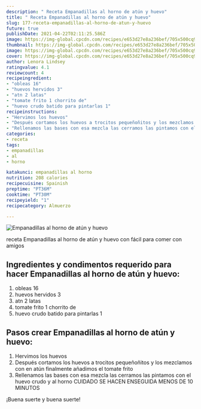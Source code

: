```yaml
---
description: " Receta Empanadillas al horno de atún y huevo"
title: " Receta Empanadillas al horno de atún y huevo"
slug: 177-receta-empanadillas-al-horno-de-atun-y-huevo
future: true
publishDate: 2021-04-22T02:11:25.586Z
image: https://img-global.cpcdn.com/recipes/e653d27e8a236bef/705x500cq90/empanadillas-al-horno-de-atun-y-huevo-foto-principal.jpg
thumbnail: https://img-global.cpcdn.com/recipes/e653d27e8a236bef/705x500cq90/empanadillas-al-horno-de-atun-y-huevo-foto-principal.jpg
image: https://img-global.cpcdn.com/recipes/e653d27e8a236bef/705x500cq90/empanadillas-al-horno-de-atun-y-huevo-foto-principal.jpg
cover: https://img-global.cpcdn.com/recipes/e653d27e8a236bef/705x500cq90/empanadillas-al-horno-de-atun-y-huevo-foto-principal.jpg
author: Lenora Lindsey
ratingvalue: 4.1
reviewcount: 4
recipeingredient:
- "obleas 16"
- "huevos hervidos 3"
- "atn 2 latas"
- "tomate frito 1 chorrito de"
- "huevo crudo batido para pintarlas 1"
recipeinstructions:
- "Hervimos los huevos"
- "Después cortamos los huevos a trocitos pequeñoñitos y los mezclamos con en atún finalmente añadimos el tomate frito"
- "Rellenamos las bases con esa mezcla las cerramos las pintamos con el huevo crudo y al horno CUIDADO SE HACEN ENSEGUIDA MENOS DE 10 MINUTOS"
categories:
- receta
tags:
- empanadillas
- al
- horno

katakunci: empanadillas al horno 
nutrition: 208 calories
recipecuisine: Spainish
preptime: "PT36M"
cooktime: "PT30M"
recipeyield: "1"
recipecategory: Almuerzo

---
```



![Empanadillas al horno de atún y huevo](https://img-global.cpcdn.com/recipes/e653d27e8a236bef/705x500cq90/empanadillas-al-horno-de-atun-y-huevo-foto-principal.jpg)

receta Empanadillas al horno de atún y huevo con fácil para comer con amigos

<!--inarticleads1-->

## Ingredientes y condimentos requerido para hacer Empanadillas al horno de atún y huevo:

1. obleas 16
1. huevos hervidos 3
1. atn 2 latas
1. tomate frito 1 chorrito de
1. huevo crudo batido para pintarlas 1



<!--inarticleads2-->

## Pasos crear Empanadillas al horno de atún y huevo:

1. Hervimos los huevos
1. Después cortamos los huevos a trocitos pequeñoñitos y los mezclamos con en atún finalmente añadimos el tomate frito
1. Rellenamos las bases con esa mezcla las cerramos las pintamos con el huevo crudo y al horno CUIDADO SE HACEN ENSEGUIDA MENOS DE 10 MINUTOS



¡Buena suerte y buena suerte!

